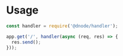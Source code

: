# Usage

```javascript
const handler = require('@dnode/handler');

app.get('/', handler(async (req, res) => {
  res.send();
}));
```
